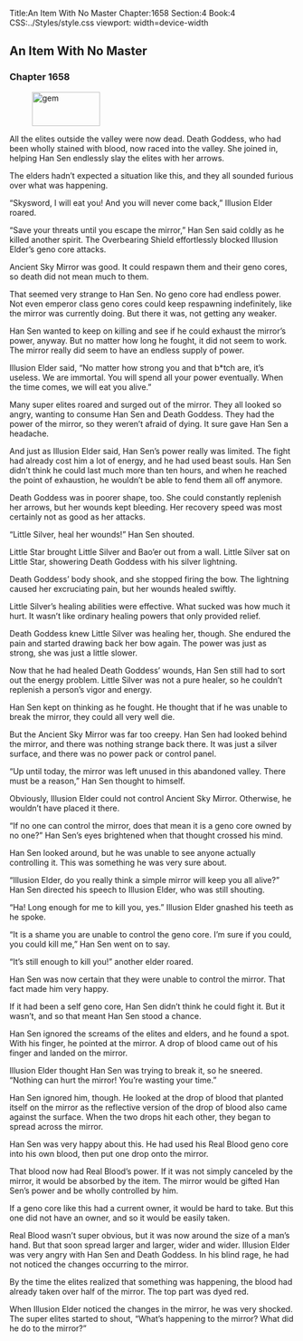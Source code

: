 Title:An Item With No Master 
Chapter:1658 
Section:4 
Book:4 
CSS:../Styles/style.css 
viewport: width=device-width
  
## An Item With No Master
### Chapter 1658
  
<figure>
	<img src="../Images/gem.gif" alt="gem" id="gem" width="120" height="60" />
</figure>
  

  
All the elites outside the valley were now dead. Death Goddess, who had been wholly stained with blood, now raced into the valley. She joined in, helping Han Sen endlessly slay the elites with her arrows.

The elders hadn’t expected a situation like this, and they all sounded furious over what was happening.

“Skysword, I will eat you! And you will never come back,” Illusion Elder roared.

“Save your threats until you escape the mirror,” Han Sen said coldly as he killed another spirit. The Overbearing Shield effortlessly blocked Illusion Elder’s geno core attacks.

Ancient Sky Mirror was good. It could respawn them and their geno cores, so death did not mean much to them.

That seemed very strange to Han Sen. No geno core had endless power. Not even emperor class geno cores could keep respawning indefinitely, like the mirror was currently doing. But there it was, not getting any weaker.

Han Sen wanted to keep on killing and see if he could exhaust the mirror’s power, anyway. But no matter how long he fought, it did not seem to work. The mirror really did seem to have an endless supply of power.

Illusion Elder said, “No matter how strong you and that b*tch are, it’s useless. We are immortal. You will spend all your power eventually. When the time comes, we will eat you alive.”

Many super elites roared and surged out of the mirror. They all looked so angry, wanting to consume Han Sen and Death Goddess. They had the power of the mirror, so they weren’t afraid of dying. It sure gave Han Sen a headache.

And just as Illusion Elder said, Han Sen’s power really was limited. The fight had already cost him a lot of energy, and he had used beast souls. Han Sen didn’t think he could last much more than ten hours, and when he reached the point of exhaustion, he wouldn’t be able to fend them all off anymore.

Death Goddess was in poorer shape, too. She could constantly replenish her arrows, but her wounds kept bleeding. Her recovery speed was most certainly not as good as her attacks.

“Little Silver, heal her wounds!” Han Sen shouted.

Little Star brought Little Silver and Bao’er out from a wall. Little Silver sat on Little Star, showering Death Goddess with his silver lightning.

Death Goddess’ body shook, and she stopped firing the bow. The lightning caused her excruciating pain, but her wounds healed swiftly.

Little Silver’s healing abilities were effective. What sucked was how much it hurt. It wasn’t like ordinary healing powers that only provided relief.

Death Goddess knew Little Silver was healing her, though. She endured the pain and started drawing back her bow again. The power was just as strong, she was just a little slower.

Now that he had healed Death Goddess’ wounds, Han Sen still had to sort out the energy problem. Little Silver was not a pure healer, so he couldn’t replenish a person’s vigor and energy.

Han Sen kept on thinking as he fought. He thought that if he was unable to break the mirror, they could all very well die.

But the Ancient Sky Mirror was far too creepy. Han Sen had looked behind the mirror, and there was nothing strange back there. It was just a silver surface, and there was no power pack or control panel.

“Up until today, the mirror was left unused in this abandoned valley. There must be a reason,” Han Sen thought to himself.

Obviously, Illusion Elder could not control Ancient Sky Mirror. Otherwise, he wouldn’t have placed it there.

“If no one can control the mirror, does that mean it is a geno core owned by no one?” Han Sen’s eyes brightened when that thought crossed his mind.

Han Sen looked around, but he was unable to see anyone actually controlling it. This was something he was very sure about.

“Illusion Elder, do you really think a simple mirror will keep you all alive?” Han Sen directed his speech to Illusion Elder, who was still shouting.

“Ha! Long enough for me to kill you, yes.” Illusion Elder gnashed his teeth as he spoke.

“It is a shame you are unable to control the geno core. I’m sure if you could, you could kill me,” Han Sen went on to say.

“It’s still enough to kill you!” another elder roared.

Han Sen was now certain that they were unable to control the mirror. That fact made him very happy.

If it had been a self geno core, Han Sen didn’t think he could fight it. But it wasn’t, and so that meant Han Sen stood a chance.

Han Sen ignored the screams of the elites and elders, and he found a spot. With his finger, he pointed at the mirror. A drop of blood came out of his finger and landed on the mirror.

Illusion Elder thought Han Sen was trying to break it, so he sneered. “Nothing can hurt the mirror! You’re wasting your time.”

Han Sen ignored him, though. He looked at the drop of blood that planted itself on the mirror as the reflective version of the drop of blood also came against the surface. When the two drops hit each other, they began to spread across the mirror.

Han Sen was very happy about this. He had used his Real Blood geno core into his own blood, then put one drop onto the mirror.

That blood now had Real Blood’s power. If it was not simply canceled by the mirror, it would be absorbed by the item. The mirror would be gifted Han Sen’s power and be wholly controlled by him.

If a geno core like this had a current owner, it would be hard to take. But this one did not have an owner, and so it would be easily taken.

Real Blood wasn’t super obvious, but it was now around the size of a man’s hand. But that soon spread larger and larger, wider and wider. Illusion Elder was very angry with Han Sen and Death Goddess. In his blind rage, he had not noticed the changes occurring to the mirror.

By the time the elites realized that something was happening, the blood had already taken over half of the mirror. The top part was dyed red.

When Illusion Elder noticed the changes in the mirror, he was very shocked. The super elites started to shout, “What’s happening to the mirror? What did he do to the mirror?”